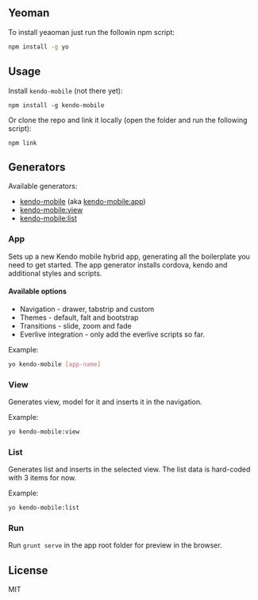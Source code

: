 ## Yeoman

To install yeaoman just run the followin npm script:

```bash
npm install -g yo
```

## Usage

Install `kendo-mobile` (not there yet):
```
npm install -g kendo-mobile
```
Or clone the repo and link it locally (open the folder and run the following script):

```
npm link
```

## Generators

Available generators:

* [kendo-mobile](#app) (aka [kendo-mobile:app](#app))
* [kendo-mobile:view](#view)
* [kendo-mobile:list](#list)

### App
Sets up a new Kendo mobile hybrid app, generating all the boilerplate you need to get started. The app generator  installs cordova, kendo and additional styles and scripts.

#### Available options
* Navigation - drawer, tabstrip and custom
* Themes - default, falt and bootstrap
* Transitions - slide, zoom and fade
* Everlive integration - only add the everlive scripts so far.

Example:
```bash
yo kendo-mobile [app-name]
```

### View
Generates view, model for it and inserts it in the navigation.

Example:
```bash
yo kendo-mobile:view
```

### List
Generates list and inserts in the selected view. The list data is hard-coded with 3 items for now.

Example:
```bash
yo kendo-mobile:list
```

### Run 

Run `grunt serve` in the app root folder for preview in the browser.

## License

MIT
